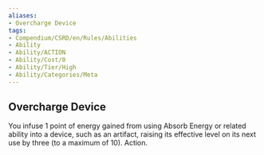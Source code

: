 ```yaml
---
aliases:
- Overcharge Device
tags:
- Compendium/CSRD/en/Rules/Abilities
- Ability
- Ability/ACTION
- Ability/Cost/0
- Ability/Tier/High
- Ability/Categories/Meta
---
```


  
## Overcharge Device  
You infuse 1 point of energy gained from using Absorb Energy or related ability into a device, such as an artifact, raising its effective level on its next use by three (to a maximum of 10). Action.